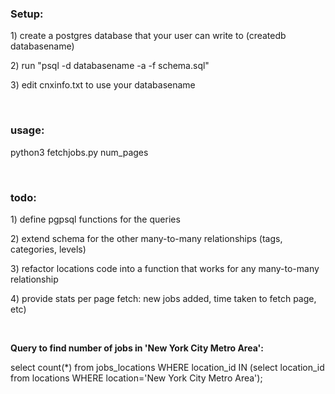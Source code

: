 <h3>Setup:</h3>
<p>1) create a postgres database that your user can write to (createdb databasename)</p>
<p>2) run "psql -d databasename -a -f schema.sql"</p>
<p>3) edit cnxinfo.txt to use your databasename</p>
<br>
<h3>usage:</h3>
<p>python3 fetchjobs.py num_pages</p>
<br>
<h3>todo:</h3>
<p>1) define pgpsql functions for the queries</p>
<p>2) extend schema for the other many-to-many relationships (tags, categories, levels)</p>
<p>3) refactor locations code into a function that works for any many-to-many relationship</p>
<p>4) provide stats per page fetch: new jobs added, time taken to fetch page, etc)</p>
<br>
<p><strong>Query to find number of jobs in 'New York City Metro Area':</strong></p>
<p>select count(*) from jobs_locations WHERE location_id IN (select location_id from locations WHERE location='New York City Metro Area');</p>



